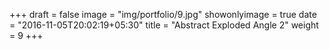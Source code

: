 +++
draft = false
image = "img/portfolio/9.jpg"
showonlyimage = true
date = "2016-11-05T20:02:19+05:30"
title = "Abstract Exploded Angle 2"
weight = 9
+++
